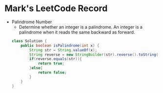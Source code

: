 # Mark's LeetCode Record
- Palindrome Number
    - Determine whether an integer is a palindrome. An integer is a palindrome when it reads the same backward as forward.  
    ```java
    class Solution {
        public boolean isPalindrome(int x) {
            String str = String.valueOf(x);
            String reverse = new StringBuilder(str).reverse().toString();
            if(reverse.equals(str)){
                return true;
            }else{
                return false;
            }
        }
    }
    ```